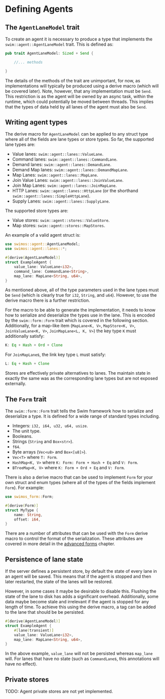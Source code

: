 Defining Agents
==============

The `AgentLaneModel` trait
--------------------------

To create an agent it is necessary to produce a type that implements the `swim::agent::AgentLaneModel` trait. This is
defined as:

```rust
pub trait AgentLaneModel: Sized + Send {

    //... methods

}
```

The details of the methods of the trait are unimportant, for now, as implementations will typically be produced using a
derive macro (which will be covered later). Note, however, that any implementation must be `Send`. This restriction is
as the agent will be owned by an async task, within the runtime, which could potentially be moved between threads. This
implies that the types of data held by all lanes of the agent must also be `Send`.

Writing agent types
-------------------

The derive macro for `AgentLaneModel` can be applied to any struct type where all of the fields are lane types or store
types. So far, the supported lane types are:

* Value lanes: `swim::agent::lanes::ValueLane`.
* Command lanes: `swim::agent::lanes::CommandLane`.
* Demand lanes: `swim::agent::lanes::DemandLane`.
* Demand Map lanes: `swim::agent::lanes::DemandMapLane`.
* Map Lanes: `swim::agent::lanes::MapLane`.
* Join Value Lanes: `swim::agent::lanes::JoinValueLane`.
* Join Map Lanes: `swim::agent::lanes::JoinMapLane`.
* HTTP Lanes: `swim::agent::lanes::HttpLane` (or the shorthand `swim::agent::lanes::SimpleHttpLane`).
* Supply Lanes: `swim::agent::lanes::SupplyLane`.

The supported store types are:

* Value stores: `swim::agent::stores::ValueStore`.
* Map stores: `swim::agent::stores::MapStores`.

An example of a valid agent struct is:

```rust
use swimos::agent::AgentLaneModel;
use swimos::agent::lanes::*;

#[derive(AgentLaneModel)]
struct ExampleAgent {
    value_lane: ValueLane<i32>,
    command_lane: CommandLane<String>,
    map_lane: MapLane<String, u64>,
}
```

As mentioned above, all of the type parameters used in the lane types must be `Send` (which is clearly true
for `i32`, `String`, and `u64`). However, to use the derive macro there is a further restriction.

For the macro to be able to generate the implementation, it needs to know how to serialize and deserialize the types use
in the lane. This is encoded by the `swim::form::Form` trait which is covered in the following section. Additionally,
for a map-like item (`MapLane<K, V>`, `MapStore<K, V>`, `JoinValueLane<K, V>`, `JoinMapLane<L, K, V>`) the key type `K`
must additionally satisfy:

```rust
K: Eq + Hash + Ord + Clone
```

For `JoinMapLane`s, the link key type `L` must satisfy:

```rust
L: Eq + Hash + Clone
```

Stores are effectively private alternatives to lanes. The maintain state in exactly the same was as the corresponding
lane types but are not exposed externally.

The `Form` trait
----------------

The `swim::form::Form` trait tells the Swim framework how to serialize and deserialize a type. It is defined for a wide
range of standard types including.

* Integers: `i32, i64, u32, u64, usize`.
* The unit type.
* Booleans.
* Strings (`String` and `Box<str>`).
* `f64`.
* Byte arrays (`Vec<u8>` and `Box<[u8]>`).
* `Vec<T>` where `T: Form`.
* `HashMap<K, V>` where `K: Form: Form + Hash + Eq` and `V: Form`.
* `BTreeMap<K, V>` where `K: Form + Ord + Eq` and `V: Form`.

There is also a derive macro that can be used to implement `Form` for your own struct and enum types (where all of the
types of the fields implement `Form`). For example:

```rust
use swimos_form::Form;

#[derive(Form)]
struct MyType {
    name: String,
    offset: i64,
}
```

There are a number of attributes that can be used with the `Form` derive macro to control the format of the
serialization. These attributes are covered in more detail in the [advanced forms](advanced_forms.md) chapter.

Persistence of lane state
-------------------------
If the server defines a persistent store, by default the state of every lane in an agent will be saved. This means that
if the agent is stopped and then later restarted, the state of the lanes will be restored.

However, in some cases it maybe be desirable to disable this. Flushing the state of the lane to disk has adds a
significant overhead. Additionally, some data maybe become stale and irrelevant if the agent is stopped for any length
of time. To achieve this using the derive macro, a tag can be added to the lane that should be be persisted.

```rust
#[derive(AgentLaneModel)]
struct ExampleAgent {
    #[lane(transient)]
    value_lane: ValueLane<i32>,
    map_lane: MapLane<String, u64>,
}
```

In the above example, `value_lane` will not be persisted whereas `map_lane` will. For lanes that have no state (such
as `CommandLane`s, this annotations will have no effect).

Private stores
--------------

TODO: Agent private stores are not yet implemented.
